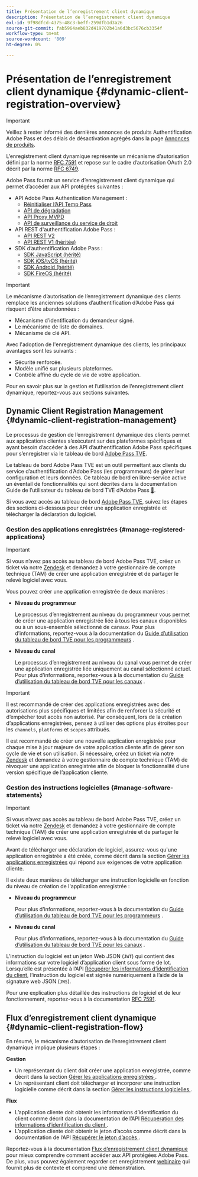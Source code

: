 ```yaml
---
title: Présentation de l’enregistrement client dynamique
description: Présentation de l’enregistrement client dynamique
exl-id: 9f98dfcd-4375-48c3-beff-259dfb1d3a26
source-git-commit: fab5964aeb832d419702b41a6d3bc5676cb3354f
workflow-type: tm+mt
source-wordcount: '809'
ht-degree: 0%

---
```


# Présentation de l’enregistrement client dynamique {#dynamic-client-registration-overview}

>[!IMPORTANT]
>
> Veillez à rester informé des dernières annonces de produits Authentification Adobe Pass et des délais de désactivation agrégés dans la page [Annonces de produits](/help/authentication/product-announcements.md).

L’enregistrement client dynamique représente un mécanisme d’autorisation défini par la norme [RFC 7591](https://datatracker.ietf.org/doc/html/rfc7591) et repose sur le cadre d’autorisation OAuth 2.0 décrit par la norme [RFC 6749](https://datatracker.ietf.org/doc/html/rfc6749).

Adobe Pass fournit un service d’enregistrement client dynamique qui permet d’accéder aux API protégées suivantes :

* API Adobe Pass Authentication Management :
   * [Réinitialiser l’API Temp Pass](../../features-premium/temporary-access/temp-pass-feature.md#reset-tempass-api-access)
   * [API de dégradation](../../features-premium/degraded-access/degradation-feature.md#degradation-api-access)
   * [API Proxy MVPD](../../../integration-guide-mvpds/proxy-mvpd-webserv.md)
   * [API de surveillance du service de droit](../../features-premium/esm/entitlement-service-monitoring-api.md)
* API REST d&#39;authentification Adobe Pass :
   * [API REST V2](../rest-api-v2/apis/rest-api-v2-apis-overview.md)
   * [API REST V1 (héritée)](../../legacy/rest-api-v1/rest-api-reference.md)
* SDK d’authentification Adobe Pass :
   * [SDK JavaScript (hérité)](../../legacy/sdks/javascript-sdk/javascript-sdk-api-reference.md)
   * [SDK iOS/tvOS (hérité)](../../legacy/sdks/ios-tvos-sdk/iostvos-sdk-api-reference.md)
   * [SDK Android (hérité)](../../legacy/sdks/android-sdk/android-sdk-api-reference.md)
   * [SDK FireOS (hérité)](../../legacy/sdks/fireos-sdk/amazon-fireos-native-client-api-reference.md)

>[!IMPORTANT]
>
> Le mécanisme d’autorisation de l’enregistrement dynamique des clients remplace les anciennes solutions d’authentification d’Adobe Pass qui risquent d’être abandonnées :
>
> * Mécanisme d’identification du demandeur signé.
> * Le mécanisme de liste de domaines.
> * Mécanisme de clé API.

Avec l&#39;adoption de l&#39;enregistrement dynamique des clients, les principaux avantages sont les suivants :

* Sécurité renforcée.
* Modèle unifié sur plusieurs plateformes.
* Contrôle affiné du cycle de vie de votre application.

Pour en savoir plus sur la gestion et l’utilisation de l’enregistrement client dynamique, reportez-vous aux sections suivantes.

## Dynamic Client Registration Management {#dynamic-client-registration-management}

Le processus de gestion de l’enregistrement dynamique des clients permet aux applications clientes s’exécutant sur des plateformes spécifiques et ayant besoin d’accéder à des API d’authentification Adobe Pass spécifiques pour s’enregistrer via le tableau de bord [Adobe Pass TVE](https://experience.adobe.com/#/pass/authentication).

Le tableau de bord Adobe Pass TVE est un outil permettant aux clients du service d’authentification d’Adobe Pass (les programmeurs) de gérer leur configuration et leurs données. Ce tableau de bord en libre-service active un éventail de fonctionnalités qui sont décrites dans la documentation Guide de l’utilisateur du tableau de bord TVE d’Adobe Pass [&#128279;](../../../user-guide-tve-dashboard/tve-dashboard-overview.md).

Si vous avez accès au tableau de bord [Adobe Pass TVE](https://experience.adobe.com/#/pass/authentication), suivez les étapes des sections ci-dessous pour créer une application enregistrée et télécharger la déclaration du logiciel.

### Gestion des applications enregistrées {#manage-registered-applications}

>[!IMPORTANT]
>
> Si vous n’avez pas accès au tableau de bord Adobe Pass TVE, créez un ticket via notre [Zendesk](https://adobeprimetime.zendesk.com) et demandez à votre gestionnaire de compte technique (TAM) de créer une application enregistrée et de partager le relevé logiciel avec vous.

Vous pouvez créer une application enregistrée de deux manières :

* **Niveau du programmeur**

  Le processus d’enregistrement au niveau du programmeur vous permet de créer une application enregistrée liée à tous les canaux disponibles ou à un sous-ensemble sélectionné de canaux. Pour plus d’informations, reportez-vous à la documentation du [Guide d’utilisation du tableau de bord TVE pour les programmeurs](../../../user-guide-tve-dashboard/tve-dashboard-programmers.md) .


* **Niveau du canal**

  Le processus d’enregistrement au niveau du canal vous permet de créer une application enregistrée liée uniquement au canal sélectionné actuel. Pour plus d’informations, reportez-vous à la documentation du [Guide d’utilisation du tableau de bord TVE pour les canaux](../../../user-guide-tve-dashboard/tve-dashboard-channels.md) .

>[!IMPORTANT]
>
> Il est recommandé de créer des applications enregistrées avec des autorisations plus spécifiques et limitées afin de renforcer la sécurité et d’empêcher tout accès non autorisé. Par conséquent, lors de la création d’applications enregistrées, pensez à utiliser des options plus étroites pour les `channels`, `platforms` et `scopes` attribués.
>
> Il est recommandé de créer une nouvelle application enregistrée pour chaque mise à jour majeure de votre application cliente afin de gérer son cycle de vie et son utilisation. Si nécessaire, créez un ticket via notre [Zendesk](https://adobeprimetime.zendesk.com) et demandez à votre gestionnaire de compte technique (TAM) de révoquer une application enregistrée afin de bloquer la fonctionnalité d’une version spécifique de l’application cliente.

### Gestion des instructions logicielles {#manage-software-statements}

>[!IMPORTANT]
>
> Si vous n’avez pas accès au tableau de bord Adobe Pass TVE, créez un ticket via notre [Zendesk](https://adobeprimetime.zendesk.com) et demandez à votre gestionnaire de compte technique (TAM) de créer une application enregistrée et de partager le relevé logiciel avec vous.

Avant de télécharger une déclaration de logiciel, assurez-vous qu&#39;une application enregistrée a été créée, comme décrit dans la section [Gérer les applications enregistrées](#manage-registered-applications) qui répond aux exigences de votre application cliente.

Il existe deux manières de télécharger une instruction logicielle en fonction du niveau de création de l&#39;application enregistrée :

* **Niveau du programmeur**

  Pour plus d’informations, reportez-vous à la documentation du [Guide d’utilisation du tableau de bord TVE pour les programmeurs](../../../user-guide-tve-dashboard/tve-dashboard-programmers.md) .

* **Niveau du canal**

  Pour plus d’informations, reportez-vous à la documentation du [Guide d’utilisation du tableau de bord TVE pour les canaux](../../../user-guide-tve-dashboard/tve-dashboard-channels.md) .

L’instruction du logiciel est un jeton Web JSON (`JWT`) qui contient des informations sur votre logiciel d’application client sous forme de lot. Lorsqu’elle est présentée à l’API [Récupérer les informations d’identification du client](apis/dynamic-client-registration-apis-retrieve-client-credentials.md), l’instruction du logiciel est signée numériquement à l’aide de la signature web JSON (`JWS`).

Pour une explication plus détaillée des instructions de logiciel et de leur fonctionnement, reportez-vous à la documentation [RFC 7591](https://tools.ietf.org/html/rfc7591).

## Flux d’enregistrement client dynamique {#dynamic-client-registration-flow}

En résumé, le mécanisme d’autorisation de l’enregistrement client dynamique implique plusieurs étapes :

**Gestion**

* Un représentant du client doit créer une application enregistrée, comme décrit dans la section [ Gérer les applications enregistrées ](#manage-registered-applications).
* Un représentant client doit télécharger et incorporer une instruction logicielle comme décrit dans la section [ Gérer les instructions logicielles ](#manage-software-statements).

**Flux**

* L’application cliente doit obtenir les informations d’identification du client comme décrit dans la documentation de l’API [ Récupération des informations d’identification du client ](apis/dynamic-client-registration-apis-retrieve-client-credentials.md) .
* L’application cliente doit obtenir le jeton d’accès comme décrit dans la documentation de l’API [ Récupérer le jeton d’accès ](apis/dynamic-client-registration-apis-retrieve-access-token.md) .

Reportez-vous à la documentation [Flux d’enregistrement client dynamique](flows/dynamic-client-registration-flow.md) pour mieux comprendre comment accéder aux API protégées Adobe Pass. De plus, vous pouvez également regarder cet enregistrement [webinaire](https://my.adobeconnect.com/pzkp8ujrigg1/) qui fournit plus de contexte et comprend une démonstration.
